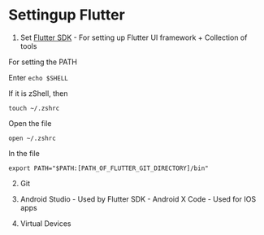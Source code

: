# Settingup Flutter

1. Set [Flutter SDK](https://docs.flutter.dev/get-started/install) - For setting up Flutter UI framework + Collection of tools

For setting the PATH

Enter ``` echo $SHELL ```

If it is zShell, then 

``` touch ~/.zshrc ```

Open the file

``` open ~/.zshrc ```

In the file 

``` 
export PATH="$PATH:[PATH_OF_FLUTTER_GIT_DIRECTORY]/bin"
```



2. Git
3. Android Studio - Used by Flutter SDK - Android
    X Code        - Used for IOS apps

4. Virtual Devices 
